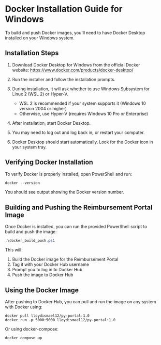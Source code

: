 # Docker Installation Guide for Windows

To build and push Docker images, you'll need to have Docker Desktop installed on your Windows system.

## Installation Steps

1. Download Docker Desktop for Windows from the official Docker website:
   https://www.docker.com/products/docker-desktop/

2. Run the installer and follow the installation prompts.

3. During installation, it will ask whether to use Windows Subsystem for Linux 2 (WSL 2) or Hyper-V. 
   - WSL 2 is recommended if your system supports it (Windows 10 version 2004 or higher)
   - Otherwise, use Hyper-V (requires Windows 10 Pro or Enterprise)

4. After installation, start Docker Desktop.

5. You may need to log out and log back in, or restart your computer.

6. Docker Desktop should start automatically. Look for the Docker icon in your system tray.

## Verifying Docker Installation

To verify Docker is properly installed, open PowerShell and run:

```powershell
docker --version
```

You should see output showing the Docker version number.

## Building and Pushing the Reimbursement Portal Image

Once Docker is installed, you can run the provided PowerShell script to build and push the image:

```powershell
.\docker_build_push.ps1
```

This will:
1. Build the Docker image for the Reimbursement Portal
2. Tag it with your Docker Hub username
3. Prompt you to log in to Docker Hub
4. Push the image to Docker Hub

## Using the Docker Image

After pushing to Docker Hub, you can pull and run the image on any system with Docker using:

```
docker pull lloydismael12/py-portal:1.0
docker run -p 5000:5000 lloydismael12/py-portal:1.0
```

Or using docker-compose:

```
docker-compose up
```
